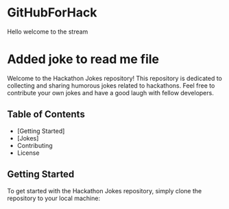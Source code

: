 # GitHubForHack
Hello welcome to the stream

# Added joke to read me file
Welcome to the Hackathon Jokes repository! This repository is dedicated to collecting and sharing humorous jokes related to hackathons. Feel free to contribute your own jokes and have a good laugh with fellow developers.

## Table of Contents

- [Getting Started]
- [Jokes]
- Contributing
- License

## Getting Started

To get started with the Hackathon Jokes repository, simply clone the repository to your local machine:

